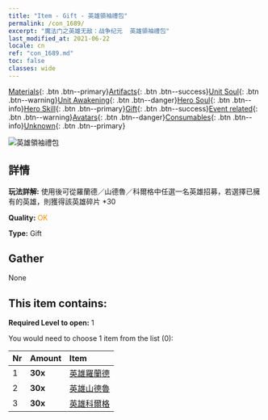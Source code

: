 ```yaml
---
title: "Item - Gift - 英雄領袖禮包"
permalink: /con_1689/
excerpt: "魔法门之英雄无敌：战争纪元  英雄領袖禮包"
last_modified_at: 2021-06-22
locale: cn
ref: "con_1689.md"
toc: false
classes: wide
---
```

 [Materials](/ItemsCN/){: .btn .btn--primary}[Artifacts](/ItemsCN/Artifacts/){: .btn .btn--success}[Unit Soul](/ItemsCN/UnitSoul/){: .btn .btn--warning}[Unit Awakening](/ItemsCN/UnitAwakening/){: .btn .btn--danger}[Hero Soul](/ItemsCN/HeroSoul/){: .btn .btn--info}[Hero Skill](/ItemsCN/HeroSkill/){: .btn .btn--primary}[Gift](/ItemsCN/Gift/){: .btn .btn--success}[Event related](/ItemsCN/Events/){: .btn .btn--warning}[Avatars](/ItemsCN/Avatars/){: .btn .btn--danger}[Consumables](/ItemsCN/Consumables/){: .btn .btn--info}[Unknown](/ItemsCN/Unknown/){: .btn .btn--primary}

 ![英雄領袖禮包](/images/t/i_907288.png)

## 詳情
 **玩法詳解:** 使用後可從羅蘭德／山德魯／科爾格中任選一名英雄招募，若選擇已擁有的英雄，則獲得該英雄碎片 *30

 **Quality:** <span style="color: #FF8C00">OK</span>

 **Type:** Gift

## Gather

  None

## This item contains:

 **Required Level to open:** 1

 You would need to choose 1 item from the list (0):

  | Nr | Amount |     Item    |
  |:---|:-------|:------------|
  | 1 |  **30x** | [英雄羅蘭德](/cn/Items/her_362/) |  | 
  | 2 |  **30x** | [英雄山德魯](/cn/Items/her_371/) |  | 
  | 3 |  **30x** | [英雄科爾格](/cn/Items/her_374/) |  | 
